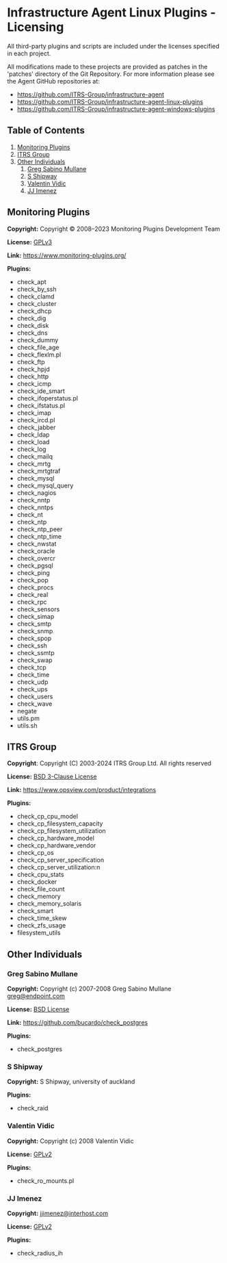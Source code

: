 # Infrastructure Agent Linux Plugins - Licensing
All third-party plugins and scripts are included under the licenses specified
in each project.

All modifications made to these projects are provided as patches in the
'patches' directory of the Git Repository. For more information please see the
Agent GitHub repositories at:
* https://github.com/ITRS-Group/infrastructure-agent
* https://github.com/ITRS-Group/infrastructure-agent-linux-plugins
* https://github.com/ITRS-Group/infrastructure-agent-windows-plugins

## Table of Contents
1. [Monitoring Plugins](#Monitoring-Plugins)
2. [ITRS Group](#ITRS-Group)
3. [Other Individuals](#Other-Individuals)
   1. [Greg Sabino Mullane](#Greg-Sabino-Mullane)
   2. [S Shipway](#S-Shipway)
   3. [Valentin Vidic](#Valentin-Vidic)
   4. [JJ Imenez](#JJ-Imenez)

## Monitoring Plugins
**Copyright:** Copyright © 2008–2023 Monitoring Plugins Development Team

**License:** [GPLv3](licenses/GPL-3.0)

**Link:** https://www.monitoring-plugins.org/

**Plugins:**
* check_apt
* check_by_ssh
* check_clamd
* check_cluster
* check_dhcp
* check_dig
* check_disk
* check_dns
* check_dummy
* check_file_age
* check_flexlm.pl
* check_ftp
* check_hpjd
* check_http
* check_icmp
* check_ide_smart
* check_ifoperstatus.pl
* check_ifstatus.pl
* check_imap
* check_ircd.pl
* check_jabber
* check_ldap
* check_load
* check_log
* check_mailq
* check_mrtg
* check_mrtgtraf
* check_mysql
* check_mysql_query
* check_nagios
* check_nntp
* check_nntps
* check_nt
* check_ntp
* check_ntp_peer
* check_ntp_time
* check_nwstat
* check_oracle
* check_overcr
* check_pgsql
* check_ping
* check_pop
* check_procs
* check_real
* check_rpc
* check_sensors
* check_simap
* check_smtp
* check_snmp
* check_spop
* check_ssh
* check_ssmtp
* check_swap
* check_tcp
* check_time
* check_udp
* check_ups
* check_users
* check_wave
* negate
* utils.pm
* utils.sh

## ITRS Group
**Copyright**: Copyright (C) 2003-2024 ITRS Group Ltd. All rights reserved

**License:** [BSD 3-Clause License](licenses/BSD-3.0)

**Link:** https://www.opsview.com/product/integrations

**Plugins:**
* check_cp_cpu_model
* check_cp_filesystem_capacity
* check_cp_filesystem_utilization
* check_cp_hardware_model
* check_cp_hardware_vendor
* check_cp_os
* check_cp_server_specification
* check_cp_server_utilization:n
* check_cpu_stats
* check_docker
* check_file_count
* check_memory
* check_memory_solaris
* check_smart
* check_time_skew
* check_zfs_usage
* filesystem_utils

## Other Individuals
### Greg Sabino Mullane
**Copyright:** Copyright (c) 2007-2008 Greg Sabino Mullane <greg@endpoint.com>

**License:** [BSD License](licenses/check_postgres)

**Link:** https://github.com/bucardo/check_postgres

**Plugins:**
* check_postgres

### S Shipway
**Copyright:** S Shipway, university of auckland

**Plugins:**
* check_raid

### Valentin Vidic
**Copyright:** Copyright (c) 2008 Valentin Vidic

**License:** [GPLv2](licenses/GPL-2.0)

**Plugins:**
* check_ro_mounts.pl

### JJ Imenez
**Copyright:** jjimenez@interhost.com

**License:** [GPLv2](licenses/GPL-2.0)

**Plugins:**
* check_radius_ih
